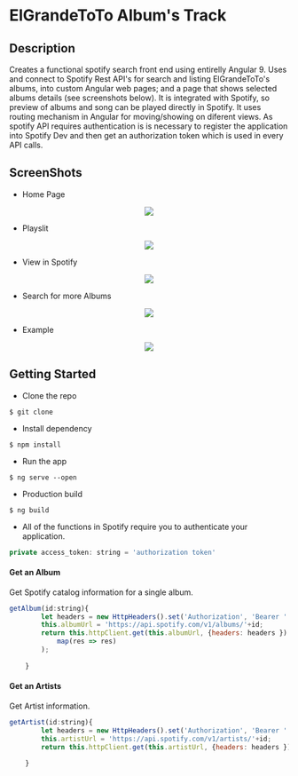 # ElGrandeToTo Album's Track

## Description
Creates a functional spotify search front end using entirelly Angular 9. Uses and connect to Spotify Rest API's for search and listing ElGrandeToTo's albums, into custom Angular web pages; and a page that shows selected albums details (see screenshots below). It is integrated with Spotify, so preview of albums and song can be played directly in Spotify. It uses routing mechanism in Angular for moving/showing on diferent views. As spotify API requires authentication is is necessary to register the application into Spotify Dev and then get an authorization token which is used in every API calls.
## ScreenShots
- Home Page
<p align="center">
  <img src="https://user-images.githubusercontent.com/51321011/77079940-00d5b480-69f9-11ea-8960-42a9271a75a3.png">
</p>

- Playslit
<p align="center">
  <img src="https://user-images.githubusercontent.com/51321011/77080204-4f834e80-69f9-11ea-8f4e-27d9949fda51.png">
</p>

- View in Spotify
<p align="center">
  <img src="https://user-images.githubusercontent.com/51321011/77080333-793c7580-69f9-11ea-8119-9a017755387b.png">
</p>

- Search for more Albums
<p align="center">
  <img src="https://user-images.githubusercontent.com/51321011/77080393-88232800-69f9-11ea-9b60-60b65ee48381.png">
</p>

- Example
<p align="center">
  <img src="https://user-images.githubusercontent.com/51321011/77081123-755d2300-69fa-11ea-8a03-3d63e85d6d0b.png">
</p>

## Getting Started
- Clone the repo
 ```git
 $ git clone
  ```
- Install dependency
 ```shell
 $ npm install
  ```
  - Run the app
   ``` shell
 $ ng serve --open
  ```
  - Production build
   ```shell
 $ ng build
  ```
- All of the functions in Spotify  require you to authenticate your application.
```js
private access_token: string = 'authorization token'
```
#### Get an Album
Get Spotify catalog information for a single album.
```js
getAlbum(id:string){
        let headers = new HttpHeaders().set('Authorization', 'Bearer ' + this.access_token);
        this.albumUrl = 'https://api.spotify.com/v1/albums/'+id;
        return this.httpClient.get(this.albumUrl, {headers: headers }).pipe(
            map(res => res)
        );
        
    }
```
#### Get an Artists
Get Artist information.
```js
getArtist(id:string){
        let headers = new HttpHeaders().set('Authorization', 'Bearer ' + this.access_token);
        this.artistUrl = 'https://api.spotify.com/v1/artists/'+id;
        return this.httpClient.get(this.artistUrl, {headers: headers });
        
    }
```
